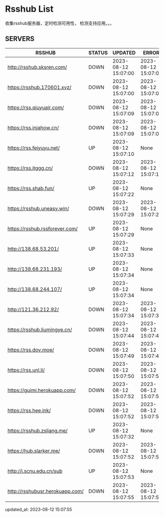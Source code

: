 # Rsshub List

收集rsshub服务器，定时检测可用性， 检测支持应用。。。


## SERVERS

|  RSSHUB   | STATUS  | UPDATED  | ERROR  | TWITTER |  
|  ----  | ----  | ----  | ----  | ---- |  
| http://rsshub.sksren.com/ | DOWN | 2023-08-12 15:07:00 | 2023-08-12 15:07:00 |  
| https://rsshub.170601.xyz/ | DOWN | 2023-08-12 15:07:00 | 2023-08-12 15:07:00 |  
| https://rss.qiuyuair.com/ | DOWN | 2023-08-12 15:07:09 | 2023-08-12 15:07:09 |  
| https://rss.injahow.cn/ | DOWN | 2023-08-12 15:07:09 | 2023-08-12 15:07:09 |  
| https://rss.feiyuyu.net/ | UP | 2023-08-12 15:07:10 | None ||  
| https://rss.itggg.cn/ | DOWN | 2023-08-12 15:07:12 | 2023-08-12 15:07:12 |  
| https://rss.shab.fun/ | UP | 2023-08-12 15:07:22 | None ||  
| https://rsshub.uneasy.win/ | DOWN | 2023-08-12 15:07:29 | 2023-08-12 15:07:29 |  
| https://rsshub.rssforever.com/ | UP | 2023-08-12 15:07:29 | None |OK|  
| http://138.68.53.201/ | UP | 2023-08-12 15:07:33 | None ||  
| http://138.68.231.193/ | UP | 2023-08-12 15:07:34 | None ||  
| http://138.68.244.107/ | UP | 2023-08-12 15:07:34 | None ||  
| http://121.36.212.92/ | DOWN | 2023-08-12 15:07:34 | 2023-08-12 15:07:34 |  
| https://rsshub.liumingye.cn/ | DOWN | 2023-08-12 15:07:44 | 2023-08-12 15:07:44 |  
| https://rss.dov.moe/ | DOWN | 2023-08-12 15:07:49 | 2023-08-12 15:07:49 |  
| https://rss.unl.li/ | DOWN | 2023-08-12 15:07:50 | 2023-08-12 15:07:50 |  
| https://guimi.herokuapp.com/ | DOWN | 2023-08-12 15:07:52 | 2023-08-12 15:07:52 |  
| https://rss.hee.ink/ | DOWN | 2023-08-12 15:07:52 | 2023-08-12 15:07:52 |  
| https://rsshub.zsliang.me/ | UP | 2023-08-12 15:07:32 | None |OK|  
| https://hub.slarker.me/ | DOWN | 2023-08-12 15:07:52 | 2023-08-12 15:07:52 |  
| http://i.scnu.edu.cn/sub | UP | 2023-08-12 15:07:53 | None ||  
| http://rsshubusr.herokuapp.com/ | DOWN | 2023-08-12 15:07:55 | 2023-08-12 15:07:55 |  
  

updated_at: 2023-08-12 15:07:55  

